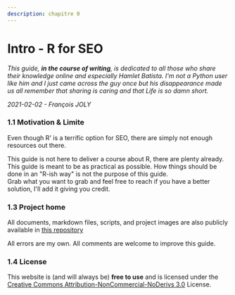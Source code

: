 ```yaml
---
description: chapitre 0
---
```


# Intro - R for SEO

_This guide, **in the course of writing**, is dedicated to all those who share their knowledge online and especially Hamlet Batista. I'm not a Python user like him and I just came across the guy once but his disappearance made us all remember that sharing is caring and that Life is so damn short._

_2021-02-02 - François JOLY_

### 1.1 Motivation & Limite

Even though R'  is a terrific option for SEO, there are simply not enough resources out there. 

This guide is not here to deliver a course about R, there are plenty already. This guide is meant to be as practical as possible. How things should be done in an "R-ish way" is not the purpose of this guide.   
Grab what you want to grab and feel free to reach if you have a better solution, I'll add it giving you credit.

### 1.3 Project home

All documents, markdown files, scripts, and project images are also publicly available in [this repository](https://github.com/pixgarden/rforseo)

All errors are my own. All comments are welcome to improve this guide.

### 1.4 License

This website is \(and will always be\) **free to use** and is licensed under the [Creative Commons Attribution-NonCommercial-NoDerivs 3.0](http://creativecommons.org/licenses/by-nc-nd/3.0/us/) License.

